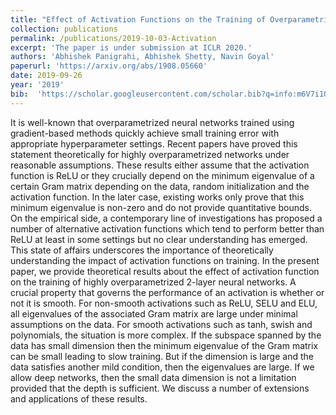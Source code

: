```yaml
---
title: "Effect of Activation Functions on the Training of Overparametrized Neural Nets"
collection: publications
permalink: /publications/2019-10-03-Activation
excerpt: 'The paper is under submission at ICLR 2020.'
authors: 'Abhishek Panigrahi, Abhishek Shetty, Navin Goyal'
paperurl: 'https://arxiv.org/abs/1908.05660'
date: 2019-09-26
year: '2019'
bib:  'https://scholar.googleusercontent.com/scholar.bib?q=info:m6V7i1Q9v4gJ:scholar.google.com/&output=citation&scisdr=CgUmooMeELns_lcRhY0:AAGBfm0AAAAAXbcUnY1nf0FOyNK8P-OJMwE5b77Xt4Jp&scisig=AAGBfm0AAAAAXbcUnd0unWDrKZ52WcsIdlHkmg9acgF9&scisf=4&ct=citation&cd=-1&hl=en'
---
```


It is well-known that overparametrized neural networks trained using gradient-based methods quickly achieve small training error with appropriate hyperparameter settings. Recent papers have proved this statement theoretically for highly overparametrized networks under reasonable assumptions. These results either assume that the activation function is ReLU or they crucially depend on the minimum eigenvalue of a certain Gram matrix depending on the data, random initialization and the activation function. In the later case, existing works only prove that this minimum eigenvalue is non-zero and do not provide quantitative bounds. On the empirical side, a contemporary line of investigations has proposed a number of alternative activation functions which tend to perform better than ReLU at least in some settings but no clear understanding has emerged. This state of affairs underscores the importance of theoretically understanding the impact of activation functions on training. In the present paper, we provide theoretical results about the effect of activation function on the training of highly overparametrized 2-layer neural networks. A crucial property that governs the performance of an activation is whether or not it is smooth. For non-smooth activations such as ReLU, SELU and ELU, all eigenvalues of the associated Gram matrix are large under minimal assumptions on the data. For smooth activations such as tanh, swish and polynomials, the situation is more complex. If the subspace spanned by the data has small dimension then the minimum eigenvalue of the Gram matrix can be small leading to slow training. But if the dimension is large and the data satisfies another mild condition, then the eigenvalues are large. If we allow deep networks, then the small data dimension is not a limitation provided that the depth is sufficient. We discuss a number of extensions and applications of these results. 

